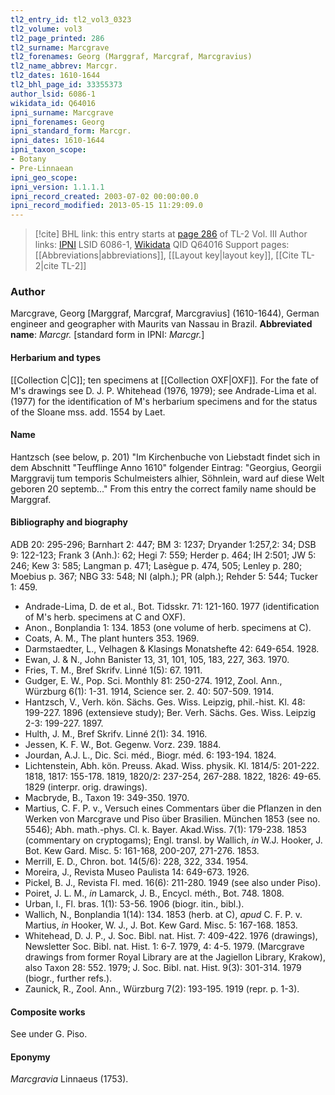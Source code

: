 ```yaml
---
tl2_entry_id: tl2_vol3_0323
tl2_volume: vol3
tl2_page_printed: 286
tl2_surname: Marcgrave
tl2_forenames: Georg (Marggraf, Marcgraf, Marcgravius)
tl2_name_abbrev: Marcgr.
tl2_dates: 1610-1644
tl2_bhl_page_id: 33355373
author_lsid: 6086-1
wikidata_id: Q64016
ipni_surname: Marcgrave
ipni_forenames: Georg
ipni_standard_form: Marcgr.
ipni_dates: 1610-1644
ipni_taxon_scope: 
- Botany
- Pre-Linnaean
ipni_geo_scope: 
ipni_version: 1.1.1.1
ipni_record_created: 2003-07-02 00:00:00.0
ipni_record_modified: 2013-05-15 11:29:09.0
---
```


> [!cite] BHL link: this entry starts at [page 286](https://www.biodiversitylibrary.org/page/33355373) of TL-2 Vol. III
> Author links: [IPNI](https://www.ipni.org/a/6086-1) LSID 6086-1, [Wikidata](https://www.wikidata.org/wiki/Q64016) QID Q64016
> Support pages: [[Abbreviations|abbreviations]], [[Layout key|layout key]], [[Cite TL-2|cite TL-2]]

### Author

Marcgrave, Georg \[Marggraf, Marcgraf, Marcgravius\] (1610-1644), German engineer and geographer with Maurits van Nassau in Brazil. 
**Abbreviated name**: *Marcgr.* \[standard form in IPNI: *Marcgr.*\]

#### Herbarium and types

[[Collection C|C]]; ten specimens at [[Collection OXF|OXF]]. For the fate of M's drawings see D. J. P. Whitehead (1976, 1979); see Andrade-Lima et al. (1977) for the identification of M's herbarium specimens and for the status of the Sloane mss. add. 1554 by Laet.

#### Name

Hantzsch (see below, p. 201) "Im Kirchenbuche von Liebstadt findet sich in dem Abschnitt "Teufflinge Anno 1610" folgender Eintrag: "Georgius, Georgii Marggravij tum temporis Schulmeisters alhier, Söhnlein, ward auf diese Welt geboren 20 septemb..." From this entry the correct family name should be Marggraf.

#### Bibliography and biography

ADB 20: 295-296; Barnhart 2: 447; BM 3: 1237; Dryander 1:257,2: 34; DSB 9: 122-123; Frank 3 (Anh.): 62; Hegi 7: 559; Herder p. 464; IH 2:501; JW 5: 246; Kew 3: 585; Langman p. 471; Lasègue p. 474, 505; Lenley p. 280; Moebius p. 367; NBG 33: 548; NI (alph.); PR (alph.); Rehder 5: 544; Tucker 1: 459.
- Andrade-Lima, D. de et al., Bot. Tidsskr. 71: 121-160. 1977 (identification of M's herb. specimens at C and OXF).
- Anon., Bonplandia 1: 134. 1853 (one volume of herb. specimens at C).
- Coats, A. M., The plant hunters 353. 1969.
- Darmstaedter, L., Velhagen & Klasings Monatshefte 42: 649-654. 1928.
- Ewan, J. & N., John Banister 13, 31, 101, 105, 183, 227, 363. 1970.
- Fries, T. M., Bref Skrifv. Linné 1(5): 67. 1911.
- Gudger, E. W., Pop. Sci. Monthly 81: 250-274. 1912, Zool. Ann., Würzburg 6(1): 1-31. 1914, Science ser. 2. 40: 507-509. 1914.
- Hantzsch, V., Verh. kön. Sächs. Ges. Wiss. Leipzig, phil.-hist. Kl. 48: 199-227. 1896 (extensieve study); Ber. Verh. Sächs. Ges. Wiss. Leipzig 2-3: 199-227. 1897.
- Hulth, J. M., Bref Skrifv. Linné 2(1): 34. 1916.
- Jessen, K. F. W., Bot. Gegenw. Vorz. 239. 1884.
- Jourdan, A.J. L., Dic. Sci. méd., Biogr. méd. 6: 193-194. 1824.
- Lichtenstein, Abh. kön. Preuss. Akad. Wiss. physik. Kl. 1814/5: 201-222. 1818, 1817: 155-178. 1819, 1820/2: 237-254, 267-288. 1822, 1826: 49-65. 1829 (interpr. orig. drawings).
- Macbryde, B., Taxon 19: 349-350. 1970.
- Martius, C. F. P. v., Versuch eines Commentars über die Pflanzen in den Werken von Marcgrave und Piso über Brasilien. München 1853 (see no. 5546); Abh. math.-phys. Cl. k. Bayer. Akad.Wiss. 7(1): 179-238. 1853 (commentary on cryptogams); Engl. transl. by Wallich, *in* W.J. Hooker, J. Bot. Kew Gard. Misc. 5: 161-168, 200-207, 271-276. 1853.
- Merrill, E. D., Chron. bot. 14(5/6): 228, 322, 334. 1954.
- Moreira, J., Revista Museo Paulista 14: 649-673. 1926.
- Pickel, B. J., Revista Fl. med. 16(6): 211-280. 1949 (see also under Piso).
- Poiret, J. L. M., *in* Lamarck, J. B., Encycl. méth., Bot. 748. 1808.
- Urban, I., Fl. bras. 1(1): 53-56. 1906 (biogr. itin., bibl.).
- Wallich, N., Bonplandia 1(14): 134. 1853 (herb. at C), *apud* C. F. P. v. Martius, *in* Hooker, W. J., J. Bot. Kew Gard. Misc. 5: 167-168. 1853.
- Whitehead, D. J. P., J. Soc. Bibl. nat. Hist. 7: 409-422. 1976 (drawings), Newsletter Soc. Bibl. nat. Hist. 1: 6-7. 1979, 4: 4-5. 1979. (Marcgrave drawings from former Royal Library are at the Jagiellon Library, Krakow), also Taxon 28: 552. 1979; J. Soc. Bibl. nat. Hist. 9(3): 301-314. 1979 (biogr., further refs.).
- Zaunick, R., Zool. Ann., Würzburg 7(2): 193-195. 1919 (repr. p. 1-3).

#### Composite works

See under G. Piso.

#### Eponymy

*Marcgravia* Linnaeus (1753).

